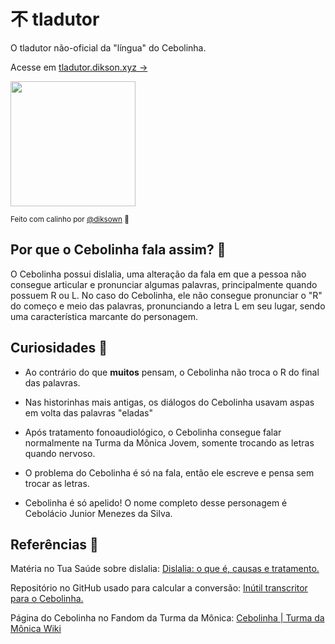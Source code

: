 # 不 tladutor

O tladutor não-oficial da "língua" do Cebolinha.

Acesse em [tladutor.dikson.xyz →](https://tladutor.dikson.xyz)

<img height="200px" src="https://user-images.githubusercontent.com/49994083/189264052-e254f26c-818a-4c37-884f-9a297f04cb92.png">

<sub>Feito com calinho por <a href="https://dikson.xyz">@diksown<a> 💚</sub>

## Por que o Cebolinha fala assim? 💬

O Cebolinha possui dislalia, uma alteração da fala em que a pessoa não
consegue articular e pronunciar algumas palavras, principalmente quando
possuem R ou L. No caso do Cebolinha, ele não consegue pronunciar o "R"
do começo e meio das palavras, pronunciando a letra L em seu lugar, sendo uma característica marcante do personagem.

## Curiosidades 🧅

- Ao contrário do que <b>muitos</b> pensam, o Cebolinha não troca o R do final
  das palavras.

- Nas historinhas mais antigas, os diálogos do Cebolinha usavam aspas em
  volta das palavras "eladas"

- Após tratamento fonoaudiológico, o Cebolinha consegue falar
  normalmente na Turma da Mônica Jovem, somente trocando as letras
  quando nervoso.

- O problema do Cebolinha é só na fala, então ele escreve e pensa sem
  trocar as letras.

- Cebolinha é só apelido! O nome completo desse personagem é Cebolácio Junior Menezes da Silva.

## Referências 💭

Matéria no Tua Saúde sobre dislalia: [Dislalia: o que é, causas e
tratamento.](https://www.tuasaude.com/dislalia/)

Repositório no GitHub usado para calcular a conversão: [Inútil
transcritor para o Cebolinha.](https://github.com/theuves-projects/cebolinha)

Página do Cebolinha no Fandom da Turma da Mônica: [Cebolinha | Turma da Mônica Wiki](https://monica.fandom.com/pt-br/wiki/Cebolinha)
